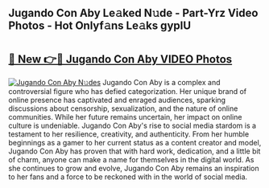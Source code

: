 ## Jugando Con Aby Le𝚊ked N𝚞de - Part-Yrz Video Photos - Hot Onlyf𝚊ns Le𝚊ks gypIU

# <h2><a href="http://ab89442.deff.icu/?id=Jugando+Con+Aby">🔗 New 👉🔴 Jugando Con Aby VIDEO Photos</a></h2>

[![Jugando Con Aby N𝚞des](https://i.imgur.com/rIISA9y.gif)](http://ab89442.deff.icu/?id=Jugando+Con+Aby)
Jugando Con Aby is a complex and controversial figure who has defied categorization. Her unique brand of online presence has captivated and enraged audiences, sparking discussions about censorship, sexualization, and the nature of online communities. While her future remains uncertain, her impact on online culture is undeniable. Jugando Con Aby's rise to social media stardom is a testament to her resilience, creativity, and authenticity. From her humble beginnings as a gamer to her current status as a content creator and model, Jugando Con Aby has proven that with hard work, dedication, and a little bit of charm, anyone can make a name for themselves in the digital world. As she continues to grow and evolve, Jugando Con Aby remains an inspiration to her fans and a force to be reckoned with in the world of social media.
